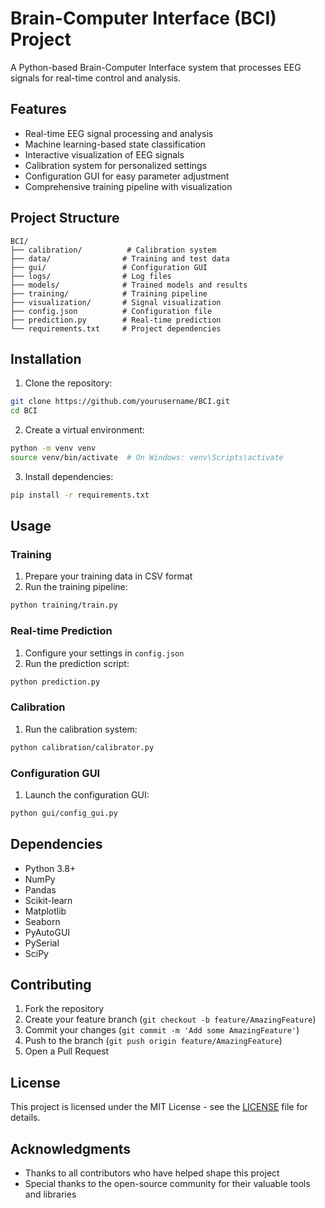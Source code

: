 # Brain-Computer Interface (BCI) Project

A Python-based Brain-Computer Interface system that processes EEG signals for real-time control and analysis.

## Features

- Real-time EEG signal processing and analysis
- Machine learning-based state classification
- Interactive visualization of EEG signals
- Calibration system for personalized settings
- Configuration GUI for easy parameter adjustment
- Comprehensive training pipeline with visualization

## Project Structure

```
BCI/
├── calibration/          # Calibration system
├── data/                # Training and test data
├── gui/                 # Configuration GUI
├── logs/                # Log files
├── models/              # Trained models and results
├── training/            # Training pipeline
├── visualization/       # Signal visualization
├── config.json          # Configuration file
├── prediction.py        # Real-time prediction
└── requirements.txt     # Project dependencies
```

## Installation

1. Clone the repository:
```bash
git clone https://github.com/yourusername/BCI.git
cd BCI
```

2. Create a virtual environment:
```bash
python -m venv venv
source venv/bin/activate  # On Windows: venv\Scripts\activate
```

3. Install dependencies:
```bash
pip install -r requirements.txt
```

## Usage

### Training

1. Prepare your training data in CSV format
2. Run the training pipeline:
```bash
python training/train.py
```

### Real-time Prediction

1. Configure your settings in `config.json`
2. Run the prediction script:
```bash
python prediction.py
```

### Calibration

1. Run the calibration system:
```bash
python calibration/calibrator.py
```

### Configuration GUI

1. Launch the configuration GUI:
```bash
python gui/config_gui.py
```

## Dependencies

- Python 3.8+
- NumPy
- Pandas
- Scikit-learn
- Matplotlib
- Seaborn
- PyAutoGUI
- PySerial
- SciPy

## Contributing

1. Fork the repository
2. Create your feature branch (`git checkout -b feature/AmazingFeature`)
3. Commit your changes (`git commit -m 'Add some AmazingFeature'`)
4. Push to the branch (`git push origin feature/AmazingFeature`)
5. Open a Pull Request

## License

This project is licensed under the MIT License - see the [LICENSE](LICENSE) file for details.

## Acknowledgments

- Thanks to all contributors who have helped shape this project
- Special thanks to the open-source community for their valuable tools and libraries


